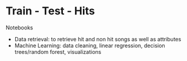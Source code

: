 # Train - Test - Hits

Notebooks
* Data retrieval: to retrieve hit and non hit songs as well as attributes
* Machine Learning: data cleaning, linear regression, decision trees/random forest, visualizations